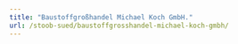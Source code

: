 ```yaml
---
title: "Baustoffgroßhandel Michael Koch GmbH."
url: /stoob-sued/baustoffgrosshandel-michael-koch-gmbh/
---
```

